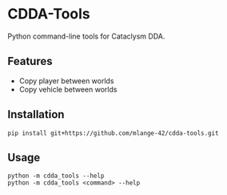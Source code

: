# CDDA-Tools

Python command-line tools for Cataclysm DDA.

## Features

* Copy player between worlds
* Copy vehicle between worlds

## Installation

```shell
pip install git+https://github.com/mlange-42/cdda-tools.git
```

## Usage

```shell
python -m cdda_tools --help
python -m cdda_tools <command> --help
```
